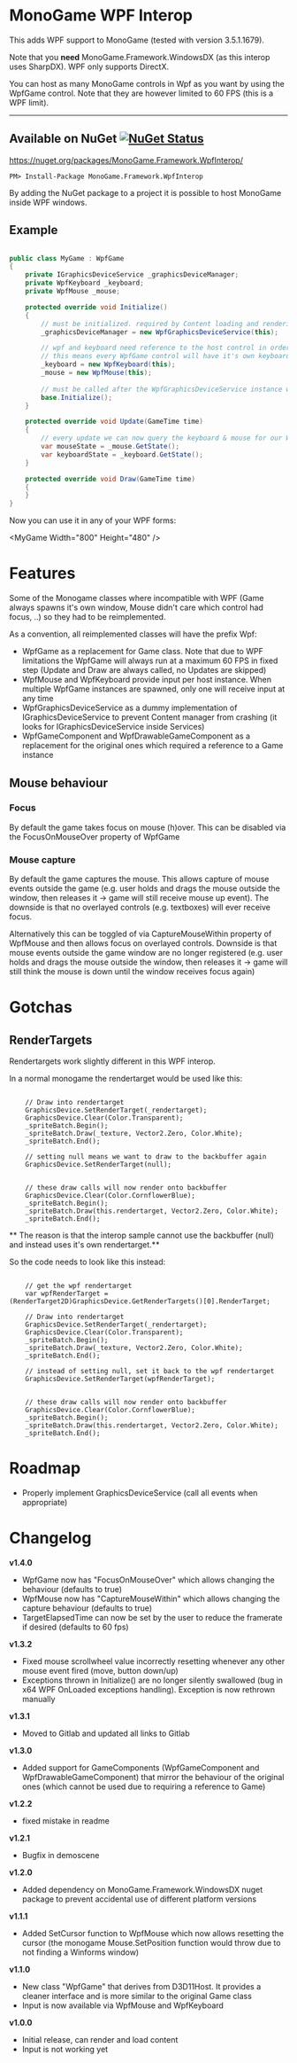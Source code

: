 # MonoGame WPF Interop

This adds WPF support to MonoGame (tested with version 3.5.1.1679).

Note that you **need** MonoGame.Framework.WindowsDX (as this interop uses SharpDX). WPF only supports DirectX.

You can host as many MonoGame controls in Wpf as you want by using the WpfGame control. Note that they are however limited to 60 FPS (this is a WPF limit).

___
## Available on NuGet  [![NuGet Status](http://img.shields.io/nuget/v/MonoGame.Framework.WpfInterop.svg?style=flat)](https://www.nuget.org/packages/MonoGame.Framework.WpfInterop/)

https://nuget.org/packages/MonoGame.Framework.WpfInterop/

    PM> Install-Package MonoGame.Framework.WpfInterop
   
By adding the NuGet package to a project it is possible to host MonoGame inside WPF windows.

## Example

```csharp

public class MyGame : WpfGame
{
	private IGraphicsDeviceService _graphicsDeviceManager;
	private WpfKeyboard _keyboard;
	private WpfMouse _mouse;

	protected override void Initialize()
	{
		// must be initialized. required by Content loading and rendering (will add itself to the Services)
		_graphicsDeviceManager = new WpfGraphicsDeviceService(this);

		// wpf and keyboard need reference to the host control in order to receive input
		// this means every WpfGame control will have it's own keyboard & mouse manager which will only react if the mouse is in the control
		_keyboard = new WpfKeyboard(this);
		_mouse = new WpfMouse(this);
		
		// must be called after the WpfGraphicsDeviceService instance was created
		base.Initialize();
	}

	protected override void Update(GameTime time)
	{
		// every update we can now query the keyboard & mouse for our WpfGame
		var mouseState = _mouse.GetState();
		var keyboardState = _keyboard.GetState();
	}

	protected override void Draw(GameTime time)
	{
	}
}

```

Now you can use it in any of your WPF forms:

&lt;MyGame Width="800" Height="480" />

# Features

Some of the Monogame classes where incompatible with WPF (Game always spawns it's own window, Mouse didn't care which control had focus, ..) so they had to be reimplemented.

As a convention, all reimplemented classes will have the prefix Wpf:

* WpfGame as a replacement for Game class. Note that due to WPF limitations the WpfGame will always run at a maximum 60 FPS in fixed step (Update and Draw are always called, no Updates are skipped)
* WpfMouse and WpfKeyboard provide input per host instance. When multiple WpfGame instances are spawned, only one will receive input at any time
* WpfGraphicsDeviceService as a dummy implementation of IGraphicsDeviceService to prevent Content manager from crashing (it looks for IGraphicsDeviceService inside Services)
* WpfGameComponent and WpfDrawableGameComponent as a replacement for the original ones which required a reference to a Game instance

## Mouse behaviour

### Focus

By default the game takes focus on mouse (h)over. This can be disabled via the FocusOnMouseOver property of WpfGame

### Mouse capture

By default the game captures the mouse. This allows capture of mouse events outside the game (e.g. user holds and drags the mouse outside the window, then releases it -> game will still receive mouse up event). The downside is that no overlayed controls (e.g. textboxes) will ever receive focus.

Alternatively this can be toggled of via CaptureMouseWithin property of WpfMouse and then allows focus on overlayed controls. Downside is that mouse events outside the game window are no longer registered (e.g. user holds and drags the mouse outside the window, then releases it -> game will still think the mouse is down until the window receives focus again)

# Gotchas

## RenderTargets

Rendertargets work slightly different in this WPF interop.

In a normal monogame the rendertarget would be used like this:

```

	// Draw into rendertarget
	GraphicsDevice.SetRenderTarget(_rendertarget);
	GraphicsDevice.Clear(Color.Transparent);
	_spriteBatch.Begin();
	_spriteBatch.Draw(_texture, Vector2.Zero, Color.White);
	_spriteBatch.End();

	// setting null means we want to draw to the backbuffer again
	GraphicsDevice.SetRenderTarget(null);


	// these draw calls will now render onto backbuffer
	GraphicsDevice.Clear(Color.CornflowerBlue);
	_spriteBatch.Begin();
	_spriteBatch.Draw(this.rendertarget, Vector2.Zero, Color.White);
	_spriteBatch.End();
```

** The reason is that the interop sample cannot use the backbuffer (null) and instead uses it's own rendertarget.**

So the code needs to look like this instead:


```

	// get the wpf rendertarget
	var wpfRenderTarget = (RenderTarget2D)GraphicsDevice.GetRenderTargets()[0].RenderTarget;

	// Draw into rendertarget
	GraphicsDevice.SetRenderTarget(_rendertarget);
	GraphicsDevice.Clear(Color.Transparent);
	_spriteBatch.Begin();
	_spriteBatch.Draw(_texture, Vector2.Zero, Color.White);
	_spriteBatch.End();

	// instead of setting null, set it back to the wpf rendertarget
	GraphicsDevice.SetRenderTarget(wpfRenderTarget);


	// these draw calls will now render onto backbuffer
	GraphicsDevice.Clear(Color.CornflowerBlue);
	_spriteBatch.Begin();
	_spriteBatch.Draw(this.rendertarget, Vector2.Zero, Color.White);
	_spriteBatch.End();
```


# Roadmap

* Properly implement GraphicsDeviceService (call all events when appropriate)

# Changelog

**v1.4.0**

* WpfGame now has "FocusOnMouseOver" which allows changing the behaviour (defaults to true)
* WpfMouse now has "CaptureMouseWithin" which allows changing the capture behaviour (defaults to true)
* TargetElapsedTime can now be set by the user to reduce the framerate if desired (defaults to 60 fps)

**v1.3.2**

* Fixed mouse scrollwheel value incorrectly resetting whenever any other mouse event fired (move, button down/up)
* Exceptions thrown in Initialize() are no longer silently swallowed (bug in x64 WPF OnLoaded exceptions handling). Exception is now rethrown manually

**v1.3.1**

* Moved to Gitlab and updated all links to Gitlab

**v1.3.0**

* Added support for GameComponents (WpfGameComponent and WpfDrawableGameComponent) that mirror the behaviour of the original ones (which cannot be used due to requiring a reference to Game)

**v1.2.2**

* fixed mistake in readme

**v1.2.1**

* Bugfix in demoscene

**v1.2.0**

* Added dependency on MonoGame.Framework.WindowsDX nuget package to prevent accidental use of different platform versions

**v1.1.1**

* Added SetCursor function to WpfMouse which now allows resetting the cursor (the monogame Mouse.SetPosition function would throw due to not finding a Winforms window)

**v1.1.0**

* New class "WpfGame" that derives from D3D11Host. It provides a cleaner interface and is more similar to the original Game class
* Input is now available via WpfMouse and WpfKeyboard

**v1.0.0**

* Initial release, can render and load content
* Input is not working yet